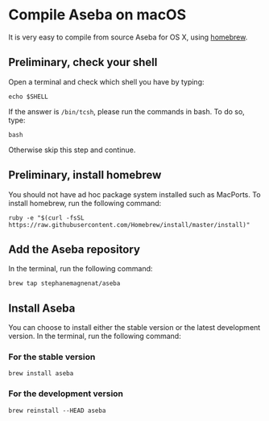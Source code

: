 # Compile Aseba on macOS

It is very easy to compile from source Aseba for OS X, using [homebrew](https://brew.sh).

## Preliminary, check your shell

Open a terminal and check which shell you have by typing:

    echo $SHELL

If the answer is `/bin/tcsh`, please run the commands in bash. To do so, type:

    bash

Otherwise skip this step and continue.

## Preliminary, install homebrew

You should not have ad hoc package system installed such as MacPorts.
To install homebrew, run the following command:

    ruby -e "$(curl -fsSL https://raw.githubusercontent.com/Homebrew/install/master/install)"
    
## Add the Aseba repository

In the terminal, run the following command:

    brew tap stephanemagnenat/aseba

## Install Aseba

You can choose to install either the stable version or the latest development version.
In the terminal, run the following command:

### For the stable version

    brew install aseba

### For the development version

    brew reinstall --HEAD aseba
